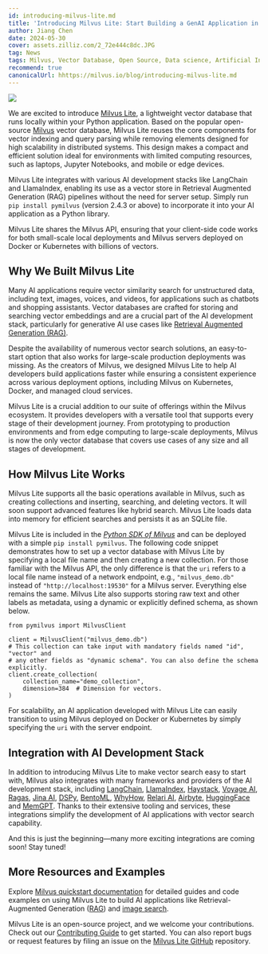 ```yaml
---
id: introducing-milvus-lite.md
title: 'Introducing Milvus Lite: Start Building a GenAI Application in Seconds'
author: Jiang Chen
date: 2024-05-30
cover: assets.zilliz.com/2_72e444c8dc.JPG
tag: News
tags: Milvus, Vector Database, Open Source, Data science, Artificial Intelligence, GenAI developers, Retrieval Augmented Generation, RAG 
recommend: true
canonicalUrl: hhttps://milvus.io/blog/introducing-milvus-lite.md
---
```


![](https://assets.zilliz.com/2_72e444c8dc.JPG)

We are excited to introduce [Milvus Lite](https://milvus.io/docs/milvus_lite.md), a lightweight vector database that runs locally within your Python application. Based on the popular open-source [Milvus](https://milvus.io/intro) vector database, Milvus Lite reuses the core components for vector indexing and query parsing while removing elements designed for high scalability in distributed systems. This design makes a compact and efficient solution ideal for environments with limited computing resources, such as laptops, Jupyter Notebooks, and mobile or edge devices.

Milvus Lite integrates with various AI development stacks like LangChain and LlamaIndex, enabling its use as a vector store in Retrieval Augmented Generation (RAG) pipelines without the need for server setup. Simply run `pip install pymilvus` (version 2.4.3 or above) to incorporate it into your AI application as a Python library.

Milvus Lite shares the Milvus API, ensuring that your client-side code works for both small-scale local deployments and Milvus servers deployed on Docker or Kubernetes with billions of vectors.

## Why We Built Milvus Lite

Many AI applications require vector similarity search for unstructured data, including text, images, voices, and videos, for applications such as chatbots and shopping assistants. Vector databases are crafted for storing and searching vector embeddings and are a crucial part of the AI development stack, particularly for generative AI use cases like [Retrieval Augmented Generation (RAG)](https://zilliz.com/learn/Retrieval-Augmented-Generation).

Despite the availability of numerous vector search solutions, an easy-to-start option that also works for large-scale production deployments was missing. As the creators of Milvus, we designed Milvus Lite to help AI developers build applications faster while ensuring a consistent experience across various deployment options, including Milvus on Kubernetes, Docker, and managed cloud services.

Milvus Lite is a crucial addition to our suite of offerings within the Milvus ecosystem. It provides developers with a versatile tool that supports every stage of their development journey. From prototyping to production environments and from edge computing to large-scale deployments, Milvus is now the only vector database that covers use cases of any size and all stages of development.

## How Milvus Lite Works 

Milvus Lite supports all the basic operations available in Milvus, such as creating collections and inserting, searching, and deleting vectors. It will soon support advanced features like hybrid search. Milvus Lite loads data into memory for efficient searches and persists it as an SQLite file.

Milvus Lite is included in the _[Python SDK of Milvus](https://github.com/milvus-io/pymilvus)_ and can be deployed with a simple `pip install pymilvus`. The following code snippet demonstrates how to set up a vector database with Milvus Lite by specifying a local file name and then creating a new collection. For those familiar with the Milvus API, the only difference is that the `uri` refers to a local file name instead of a network endpoint, e.g., `"milvus_demo.db"` instead of `"http://localhost:19530"` for a Milvus server. Everything else remains the same. Milvus Lite also supports storing raw text and other labels as metadata, using a dynamic or explicitly defined schema, as shown below.

```
from pymilvus import MilvusClient

client = MilvusClient("milvus_demo.db")
# This collection can take input with mandatory fields named "id", "vector" and
# any other fields as "dynamic schema". You can also define the schema explicitly.
client.create_collection(
    collection_name="demo_collection",
    dimension=384  # Dimension for vectors.
)
```
For scalability, an AI application developed with Milvus Lite can easily transition to using Milvus deployed on Docker or Kubernetes by simply specifying the `uri` with the server endpoint.


## Integration with AI Development Stack

In addition to introducing Milvus Lite to make vector search easy to start with, Milvus also integrates with many frameworks and providers of the AI development stack, including [LangChain](https://python.langchain.com/v0.2/docs/integrations/vectorstores/milvus/), [LlamaIndex](https://docs.llamaindex.ai/en/stable/examples/vector_stores/MilvusIndexDemo/), [Haystack](https://haystack.deepset.ai/integrations/milvus-document-store), [Voyage AI](https://blog.voyageai.com/2024/05/30/semantic-search-with-milvus-lite-and-voyage-ai/), [Ragas](https://milvus.io/docs/integrate_with_ragas.md), [Jina AI](https://milvus.io/docs/integrate_with_jina.md), [DSPy](https://dspy-docs.vercel.app/docs/deep-dive/retrieval_models_clients/MilvusRM), [BentoML](https://www.bentoml.com/blog/building-a-rag-app-with-bentocloud-and-milvus-lite), [WhyHow](https://chiajy.medium.com/70873c7576f1), [Relari AI](https://blog.relari.ai/case-study-using-synthetic-data-to-benchmark-rag-systems-be324904ace1), [Airbyte](https://docs.airbyte.com/integrations/destinations/milvus), [HuggingFace](https://milvus.io/docs/integrate_with_hugging-face.md) and [MemGPT](https://memgpt.readme.io/docs/storage#milvus). Thanks to their extensive tooling and services, these integrations simplify the development of AI applications with vector search capability.

And this is just the beginning—many more exciting integrations are coming soon! Stay tuned! 


## More Resources and Examples

Explore [Milvus quickstart documentation](https://milvus.io/docs/quickstart.md) for detailed guides and code examples on using Milvus Lite to build AI applications like Retrieval-Augmented Generation ([RAG](https://github.com/milvus-io/bootcamp/blob/master/bootcamp/tutorials/quickstart/build_RAG_with_milvus.ipynb)) and [image search](https://github.com/milvus-io/bootcamp/blob/master/bootcamp/tutorials/quickstart/image_search_with_milvus.ipynb).

Milvus Lite is an open-source project, and we welcome your contributions. Check out our [Contributing Guide](https://github.com/milvus-io/milvus-lite/blob/main/CONTRIBUTING.md) to get started. You can also report bugs or request features by filing an issue on the [Milvus Lite GitHub](https://github.com/milvus-io/milvus-lite) repository.
